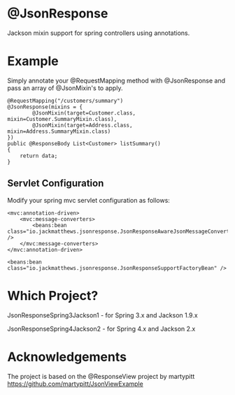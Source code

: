 @JsonResponse
=============

Jackson mixin support for spring controllers using annotations.

Example
=======

Simply annotate your @RequestMapping method with @JsonResponse and pass an array of @JsonMixin's to apply.

	@RequestMapping("/customers/summary")
	@JsonResponse(mixins = {
			@JsonMixin(target=Customer.class, mixin=Customer.SummaryMixin.class),
			@JsonMixin(target=Address.class, mixin=Address.SummaryMixin.class)
	})
	public @ResponseBody List<Customer> listSummary()
	{
		return data;
	}
	
Servlet Configuration
---------------------

Modify your spring mvc servlet configuration as follows:

	<mvc:annotation-driven>
		<mvc:message-converters>
			<beans:bean class="io.jackmatthews.jsonresponse.JsonResponseAwareJsonMessageConverter" />
		</mvc:message-converters>
	</mvc:annotation-driven>
	
	<beans:bean class="io.jackmatthews.jsonresponse.JsonResponseSupportFactoryBean" />
	
Which Project?
==============
JsonResponseSpring3Jackson1 - for Spring 3.x and Jackson 1.9.x

JsonResponseSpring4Jackson2 - for Spring 4.x and Jackson 2.x

Acknowledgements
================
The project is based on the @ResponseView project by martypitt
https://github.com/martypitt/JsonViewExample
	



